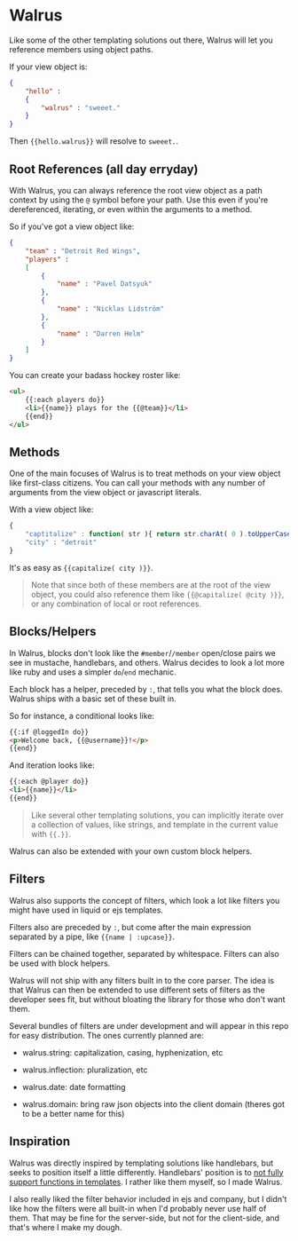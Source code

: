 Walrus
======

Like some of the other templating solutions out there, Walrus will let you reference members using object paths.

If your view object is:

``` json
{
	"hello" :
	{
		"walrus" : "sweeet."
	}
}
```

Then `{{hello.walrus}}` will resolve to `sweeet.`.

Root References (all day erryday)
---------------------------------

With Walrus, you can always reference the root view object as a path context by using the `@` symbol before your path. Use this even if you're dereferenced, iterating, or even within the arguments to a method.

So if you've got a view object like:

``` json
{
	"team" : "Detroit Red Wings",
	"players" :
	[
		{
			"name" : "Pavel Datsyuk"
		},
		{
			"name" : "Nicklas Lidström"
		},
		{
			"name" : "Darren Helm"
		}
	]
}
```

You can create your badass hockey roster like:

``` html
<ul>
	{{:each players do}}
	<li>{{name}} plays for the {{@team}}</li>
	{{end}}
</ul>
```

Methods
-------

One of the main focuses of Walrus is to treat methods on your view object like first-class citizens. You can call your methods with any number of arguments from the view object or javascript literals.

With a view object like:

``` js
{
	"captitalize" : function( str ){ return str.charAt( 0 ).toUpperCase( ) + str.slice( 1 ); },
	"city" : "detroit"
}
```

It's as easy as `{{capitalize( city )}}`.

> Note that since both of these members are at the root of the view object, you could also reference them like `{{@capitalize( @city )}}`, or any combination of local or root references.

Blocks/Helpers
--------------

In Walrus, blocks don't look like the `#member`/`/member` open/close pairs we see in mustache, handlebars, and others. Walrus decides to look a lot more like ruby and uses a simpler `do`/`end` mechanic.

Each block has a helper, preceded by `:`, that tells you what the block does. Walrus ships with a basic set of these built in.

So for instance, a conditional looks like:

``` html
{{:if @loggedIn do}}
<p>Welcome back, {{@username}}!</p>
{{end}}
```

And iteration looks like:

``` html
{{:each @player do}}
<li>{{name}}</li>
{{end}}
```

> Like several other templating solutions, you can implicitly iterate over a collection of values, like strings, and template in the current value with `{{.}}`.

Walrus can also be extended with your own custom block helpers.

Filters
-------

Walrus also supports the concept of filters, which look a lot like filters you might have used in liquid or ejs templates.

Filters also are preceded by `:`, but come after the main expression separated by a pipe, like `{{name | :upcase}}`.

Filters can be chained together, separated by whitespace. Filters can also be used with block helpers.

Walrus will not ship with any filters built in to the core parser. The idea is that Walrus can then be extended to use different sets of filters as the developer sees fit, but without bloating the library for those who don't want them.

Several bundles of filters are under development and will appear in this repo for easy distribution. The ones currently planned are:

- walrus.string: capitalization, casing, hyphenization, etc

- walrus.inflection: pluralization, etc

- walrus.date: date formatting

- walrus.domain: bring raw json objects into the client domain (theres got to be a better name for this)

Inspiration
-----------

Walrus was directly inspired by templating solutions like handlebars, but seeks to position itself a little differently. Handlebars' position is to [not fully support functions in templates](https://github.com/wycats/handlebars.js/pull/143). I rather like them myself, so I made Walrus.

I also really liked the filter behavior included in ejs and company, but I didn't like how the filters were all built-in when I'd probably never use half of them. That may be fine for the server-side, but not for the client-side, and that's where I make my dough.

